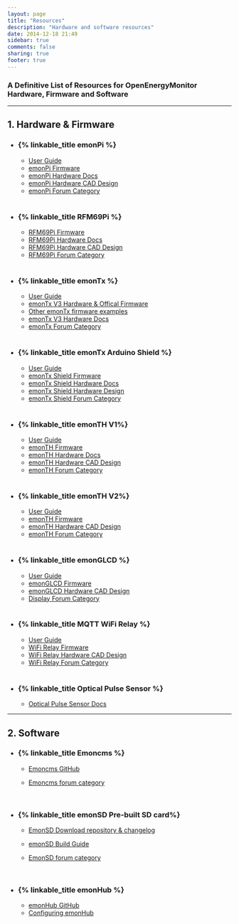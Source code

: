 ```yaml
---
layout: page
title: "Resources"
description: "Hardware and software resources"
date: 2014-12-18 21:49
sidebar: true
comments: false
sharing: true
footer: true
---
```


### A Definitive List of Resources for OpenEnergyMonitor Hardware, Firmware and Software

***

## 1. Hardware & Firmware

- ### {% linkable_title emonPi %}
  - [User Guide](https://guide.openenergymonitor.org/setup/)
  - [emonPi Firmware](https://github.com/openenergymonitor/emonpi)
  - [emonPi Hardware Docs](https://wiki.openenergymonitor.org/index.php?title=EmonPi)
  - [emonPi Hardware CAD Design](https://github.com/openenergymonitor/Hardware/tree/master/emonPi)
  - [emonPi Forum Category](https://community.openenergymonitor.org/c/hardware/emonpi)

  <br/>

- ### {% linkable_title RFM69Pi %}
  - [RFM69Pi Firmware](https://github.com/openenergymonitor/rfm2pi)
  - [RFM69Pi Hardware Docs](https://wiki.openenergymonitor.org/index.php/RFM69Pi_V3)
  - [RFM69Pi Hardware CAD Design](https://github.com/openenergymonitor/rfm2pi)
  - [RFM69Pi Forum Category](https://community.openenergymonitor.org/c/hardware/rfm69pi)

  <br/>

- ### {% linkable_title emonTx %}
  - [User Guide](https://guide.openenergymonitor.org/setup/emontx/)
  - [emonTx V3 Hardware & Offical Firmware](https://github.com/openenergymonitor/emontx3)
  - [Other emonTx firmware examples](https://github.com/openenergymonitor/emonTxFirmware)
  - [emonTx V3 Hardware Docs](https://wiki.openenergymonitor.org/index.php?title=EmonTx_V3.4)
  - [emonTx Forum Category](https://community.openenergymonitor.org/c/hardware/emontx)

  <br/>

- ### {% linkable_title emonTx Arduino Shield %}
  - [User Guide](https://wiki.openenergymonitor.org/index.php/EmonTx_Arduino_Shield#emonTx_Arduino_Shield)
  - [emonTx Shield Firmware](https://github.com/openenergymonitor/emontx-shield)
  - [emonTx Shield Hardware Docs](https://wiki.openenergymonitor.org/index.php/EmonTx_Arduino_Shield#emonTx_Arduino_Shield)
  - [emonTx Shield Hardware Design](https://github.com/openenergymonitor/emontx-shield)
  - [emonTx Shield Forum Category](https://community.openenergymonitor.org/c/hardware/emontx)

  <br/>

- ### {% linkable_title emonTH V1%}
  - [User Guide](https://guide.openenergymonitor.org/setup/emonth)
  - [emonTH Firmware](https://github.com/openenergymonitor/emonth)
  - [emonTH Hardware Docs](https://wiki.openenergymonitor.org/index.php/EmonTH_V1.5)
  - [emonTH Hardware CAD Design](https://github.com/openenergymonitor/emonth)
  - [emonTH Forum Category](https://community.openenergymonitor.org/c/hardware/emonth)

  <br/>

- ### {% linkable_title emonTH V2%}
  - [User Guide](https://guide.openenergymonitor.org/setup/emonth/)
  - [emonTH Firmware](https://github.com/openenergymonitor/emonth2)
  - [emonTH Hardware CAD Design](https://github.com/openenergymonitor/emonth2)
  - [emonTH Forum Category](https://community.openenergymonitor.org/c/hardware/emonth)

  <br/>

- ### {% linkable_title emonGLCD %}
  - [User Guide](https://openenergymonitor.org/emon/emonglcd/)
  - [emonGLCD Firmware](https://github.com/openenergymonitor/emonglcd)
  - [emonGLCD Hardware CAD Design](https://github.com/openenergymonitor/emonglcd)
  - [Display Forum Category](https://community.openenergymonitor.org/c/hardware/display)

  <br/>

- ### {% linkable_title MQTT WiFi Relay %}
  - [User Guide](https://guide.openenergymonitor.org/integrations/mqtt-relay/)
  - [WiFi Relay Firmware](https://github.com/openenergymonitor/ESP8266_Relay_Board)
  - [WiFi Relay Hardware CAD Design](https://github.com/mharizanov/ESP8266_Relay_Board)
  - [WiFi Relay Forum Category](https://community.openenergymonitor.org/c/hardware/wifi-relay)

  <br/>

- ### {% linkable_title Optical Pulse Sensor %}
  - [Optical Pulse Sensor Docs](https://guide.openenergymonitor.org/setup/optical-pulse-sensor)

***

## 2. Software

- ### {% linkable_title Emoncms %}
  - [Emoncms GitHub](https://github.com/emoncms/emoncms)
  - [Emoncms forum category](https://community.openenergymonitor.org/c/emoncms)

    <br/>

- ### {% linkable_title emonSD Pre-built SD card%}
  - [EmonSD Download repository & changelog](https://github.com/openenergymonitor/emonpi/wiki/emonSD-pre-built-SD-card-Download-&-Change-Log)
  - [emonSD Build Guide](https://github.com/openenergymonitor/emonpi/blob/master/docs/SD-card-build.md)
  - [EmonSD forum category](https://community.openenergymonitor.org/c/emonsd)

    <br/>

- ### {% linkable_title emonHub %}
  - [emonHub GitHub](https://github.com/openenergymonitor/emonhub)
  - [Configuring emonHub](https://github.com/openenergymonitor/emonhub/blob/emon-pi/configuration.md)
